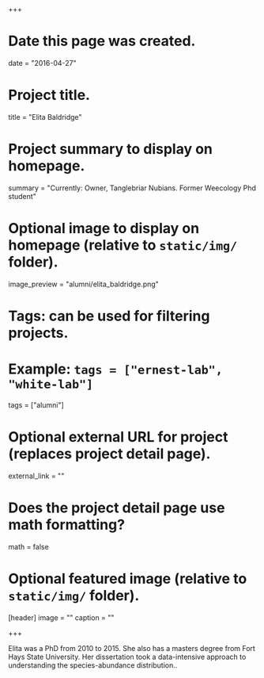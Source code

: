 +++
# Date this page was created.
date = "2016-04-27"

# Project title.
title = "Elita Baldridge"

# Project summary to display on homepage.
summary = "Currently: Owner, Tanglebriar Nubians. Former Weecology Phd student"

# Optional image to display on homepage (relative to `static/img/` folder).
image_preview = "alumni/elita_baldridge.png"

# Tags: can be used for filtering projects.
# Example: `tags = ["ernest-lab", "white-lab"]`
tags = ["alumni"]

# Optional external URL for project (replaces project detail page).
external_link = ""

# Does the project detail page use math formatting?
math = false

# Optional featured image (relative to `static/img/` folder).
[header]
image = ""
caption = ""

+++

Elita was a PhD from 2010 to 2015. She also has a masters degree from Fort Hays State University. Her dissertation took a data-intensive approach to understanding the species-abundance distribution..
